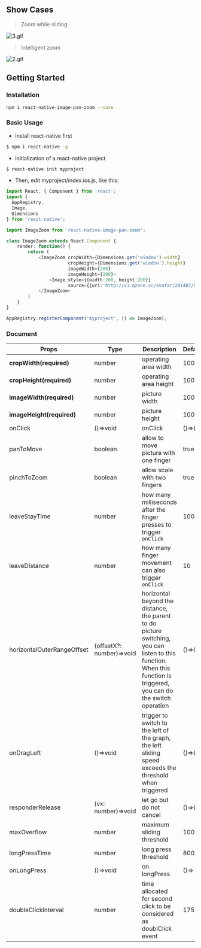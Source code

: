 ## Show Cases

> Zoom while sliding

![3.gif](https://cloud.githubusercontent.com/assets/7970947/18501092/87d5efe8-7a80-11e6-9234-516b2be1e729.gif)

> Intelligent zoom

![2.gif](https://cloud.githubusercontent.com/assets/7970947/18501091/87b14d8c-7a80-11e6-904d-8c434e1904ce.gif)

## Getting Started

### Installation

```bash
npm i react-native-image-pan-zoom --save
```

### Basic Usage

- Install react-native first

```bash
$ npm i react-native -g
```

- Initialization of a react-native project

```bash
$ react-native init myproject
```

- Then, edit myproject/index.ios.js, like this:

```typescript
import React, { Component } from 'react';
import {
  AppRegistry,
  Image,
  Dimensions
} from 'react-native';

import ImageZoom from 'react-native-image-pan-zoom';

class ImageZoom extends React.Component {
    render: function() {
        return (
            <ImageZoom cropWidth={Dimensions.get('window').width}
                       cropHeight={Dimensions.get('window').height}
                       imageWidth={200}
                       imageHeight={200}>
                <Image style={{width:200, height:200}}
                       source={{uri:'http://v1.qzone.cc/avatar/201407/07/00/24/53b9782c444ca987.jpg!200x200.jpg'}}/>
            </ImageZoom>
        )
    }
}

AppRegistry.registerComponent('myproject', () => ImageZoom);
```

### Document

| Props | Type | Description | DefaultValue
| ------ | ----------- | ----------- | ----------- |
| **cropWidth(required)** | number | operating area width | 100 |
| **cropHeight(required)** | number | operating area height | 100 |
| **imageWidth(required)** | number | picture width | 100 |
| **imageHeight(required)** | number | picture height | 100 |
| onClick | ()=>void | onClick | ()=>{} |
| panToMove | boolean | allow to move picture with one finger | true |
| pinchToZoom | boolean | allow scale with two fingers | true |
| leaveStayTime | number | how many milliseconds after the finger presses to trigger `onClick` | 100 |
| leaveDistance | number | how many finger movement can also trigger `onClick`  | 10 |
| horizontalOuterRangeOffset | (offsetX?: number)=>void | horizontal beyond the distance, the parent to do picture switching, you can listen to this function. When this function is triggered, you can do the switch operation | ()=>{} |
| onDragLeft | ()=>void | trigger to switch to the left of the graph, the left sliding speed exceeds the threshold when triggered | ()=>{} |
| responderRelease | (vx: number)=>void | let go but do not cancel | ()=>{} |
| maxOverflow | number | maximum sliding threshold | 100 |
| longPressTime | number | long press threshold | 800 |
| onLongPress | ()=>void | on longPress | ()=> {} |
| doubleClickInterval | number | time allocated for second click to be considered as doublClick event | 175 |
